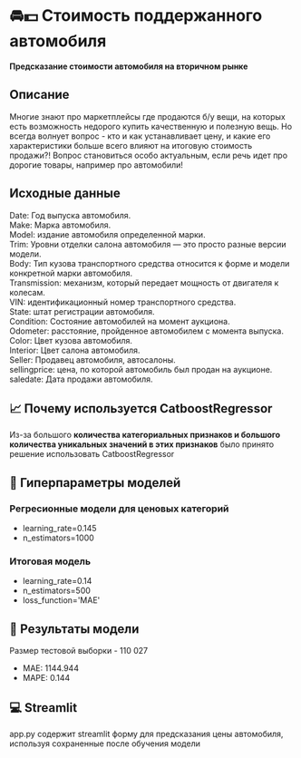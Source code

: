 # 🚘💵 Стоимость поддержанного автомобиля

**Предсказание стоимости автомобиля на вторичном рынке**

## Описание
Многие знают про маркетплейсы где продаются б/у вещи, на которых есть возможность недорого купить качественную и полезную вещь. Но всегда волнует вопрос - кто и как устанавливает цену, и какие его характеристики больше всего влияют на итоговую стоимость продажи?! Вопрос становиться особо актуальным, если речь идет про дорогие товары, например про автомобили!

## Исходные данные
Date: Год выпуска автомобиля.<br/>
Make: Марка автомобиля.<br/>
Model: издание автомобиля определенной марки.<br/>
Trim: Уровни отделки салона автомобиля — это просто разные версии модели.<br/>
Body: Тип кузова транспортного средства относится к форме и модели конкретной марки автомобиля.<br/>
Transmission: механизм, который передает мощность от двигателя к колесам.<br/>
VIN: идентификационный номер транспортного средства.<br/>
State: штат регистрации автомобиля.<br/>
Condition: Состояние автомобилей на момент аукциона.<br/>
Odometer: расстояние, пройденное автомобилем с момента выпуска.<br/>
Color: Цвет кузова автомобиля.<br/>
Interior: Цвет салона автомобиля.<br/>
Seller: Продавец автомобиля, автосалоны.<br/>
sellingprice: цена, по которой автомобиль был продан на аукционе.<br/>
saledate: Дата продажи автомобиля.<br/>

## 📈 Почему используется CatboostRegressor
Из-за большого **количества категориальных признаков и большого количества уникальных значений в этих признаков** было принято решение использовать CatboostRegressor

## 🤖 Гиперпараметры моделей

### Регресионные модели для ценовых категорий
<ul>
<li>learning_rate=0.145<br/>
<li>n_estimators=1000<br/>
</ul>

### Итоговая модель
<ul>
<li>learning_rate=0.14<br/>
<li>n_estimators=500<br/>
<li>loss_function='MAE'<br/>
</ul>


## 🎯 Результаты модели

Размер тестовой выборки - 110 027
<ul>
<li>MAE:  1144.944
<li>MAPE: 0.144
</ul>

## 💻 Streamlit
app.py содержит streamlit форму для предсказания цены автомобиля, используя сохраненные после обучения модели